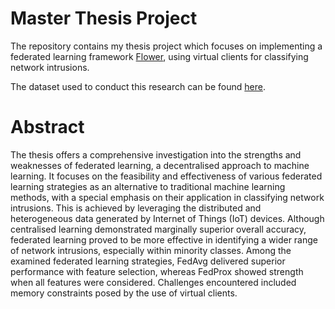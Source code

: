 ﻿# Master Thesis Project
The repository contains my thesis project which focuses on implementing a federated learning framework [Flower](https://flower.dev/), using virtual clients for classifying network intrusions. 

The dataset used to conduct this research can be found [here](https://www.kaggle.com/datasets/ymirsky/network-attack-dataset-kitsune).

# Abstract
The thesis offers a comprehensive investigation into the strengths and weaknesses of federated learning, a decentralised approach to machine learning. It focuses on the feasibility and effectiveness of various federated learning
strategies as an alternative to traditional machine learning methods, with a special emphasis on their application in classifying network intrusions. This is achieved by leveraging the distributed and heterogeneous data generated
by Internet of Things (IoT) devices. Although centralised learning demonstrated marginally superior overall accuracy, federated learning proved to be more effective in identifying a wider range of network intrusions, especially
within minority classes. Among the examined federated learning strategies, FedAvg delivered superior performance with feature selection, whereas FedProx showed strength when all features were considered. Challenges encountered included memory constraints posed by the use of virtual clients.

